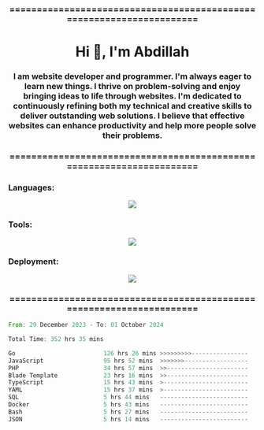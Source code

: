 <h3 align="center">=====================================================================</h3>
<h1 align="center">Hi 👋, I'm Abdillah</h1>
<h3 align="center">I am website developer and programmer. I'm always eager to learn new things. I thrive on problem-solving and enjoy bringing ideas to life through websites. I'm dedicated to continuously refining both my technical and creative skills to deliver outstanding web solutions. I believe that effective websites can enhance productivity and help more people solve their problems.</h3>
<h3 align="center">=====================================================================</h3>

<h3 align="left">Languages:</h3>
<p align="center">
  <a href="https://skillicons.dev">
    <img src="https://skillicons.dev/icons?i=go,nodejs,php,css,html,kotlin" />
  </a>
</p>

<h3 align="left">Tools:</h3>
<p align="center">
  <a href="https://skillicons.dev">
    <img src="https://skillicons.dev/icons?i=express,nextjs,postman,powershell,bash,nginx,arduino,laravel,androidstudio,react,prisma" />
  </a>
</p>

<h3 align="left">Deployment:</h3>
<p align="center">
  <a href="https://skillicons.dev">
    <img src="https://skillicons.dev/icons?i=git,github,docker,aws,jenkins,prometheus,grafana,mongodb,postgres,mysql" />
  </a>
</p>

<h3 align="center">=====================================================================</h3>

<!--START_SECTION:waka-->

```rust
From: 29 December 2023 - To: 01 October 2024

Total Time: 352 hrs 35 mins

Go                         126 hrs 26 mins >>>>>>>>>----------------   35.67 %
JavaScript                 95 hrs 52 mins  >>>>>>>------------------   27.05 %
PHP                        34 hrs 57 mins  >>-----------------------   09.86 %
Blade Template             23 hrs 16 mins  >>-----------------------   06.57 %
TypeScript                 15 hrs 43 mins  >------------------------   04.43 %
YAML                       15 hrs 37 mins  >------------------------   04.41 %
SQL                        5 hrs 44 mins   -------------------------   01.62 %
Docker                     5 hrs 43 mins   -------------------------   01.61 %
Bash                       5 hrs 27 mins   -------------------------   01.54 %
JSON                       5 hrs 14 mins   -------------------------   01.48 %
```

<!--END_SECTION:waka-->
<!---
Abedmuh/Abedmuh is a ✨ special ✨ repository because its `README.md` (this file) appears on your GitHub profile.
You can click the Preview link to take a look at your changes.
--->
